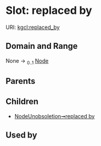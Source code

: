 
# Slot: replaced by




URI: [kgcl:replaced_by](http://w3id.org/kgcl/replaced_by)


## Domain and Range

None &#8594;  <sub>0..1</sub> [Node](Node.md)

## Parents


## Children

 *  [NodeUnobsoletion➞replaced by](NodeUnobsoletion_replaced_by.md)

## Used by

